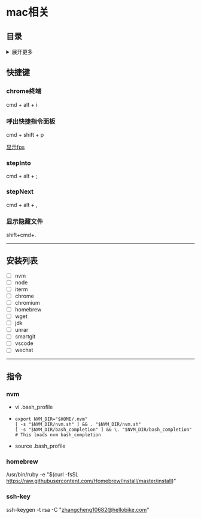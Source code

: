 # mac相关

## 目录
<details>
<summary>展开更多</summary>

* [`快捷键`](#快捷键)
* [`安装列表`](#安装列表)
* [`指令`](#指令)

</details>

## 快捷键

### chrome终端
cmd + alt + i

### 呼出快捷指令面板
cmd + shift + p

[显示fps](./显示fps.gif)

### stepInto
cmd + alt + ;

### stepNext
cmd + alt + ,

### 显示隐藏文件
shift+cmd+.

---

## 安装列表

- [ ] nvm
- [ ] node
- [ ] iterm
- [ ] chrome
- [ ] chromium
- [ ] homebrew
- [ ] wget
- [ ] jdk
- [ ] unrar
- [ ] smartgit
- [ ] vscode
- [ ] wechat

---

## 指令

### nvm
- vi .bash_profile
- ```
  export NVM_DIR="$HOME/.nvm"
  [ -s "$NVM_DIR/nvm.sh" ] && . "$NVM_DIR/nvm.sh"
  [ -s "$NVM_DIR/bash_completion" ] && \. "$NVM_DIR/bash_completion"  # This loads nvm bash_completion
  ```
- source .bash_profile

### homebrew
/usr/bin/ruby -e "$(curl -fsSL https://raw.githubusercontent.com/Homebrew/install/master/install)"

### ssh-key
ssh-keygen -t rsa -C "zhangcheng10682@hellobike.com"